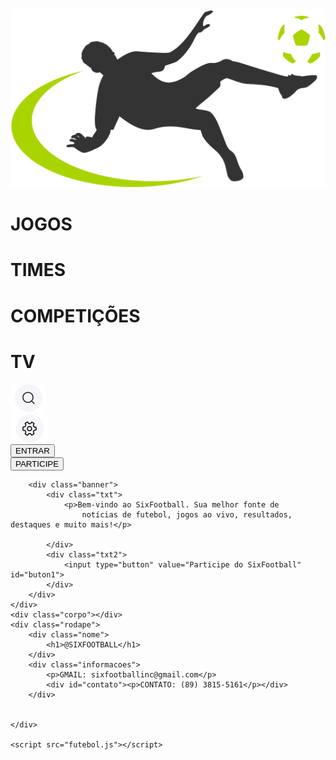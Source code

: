 
<html lang="pt-br">
<head>
    <meta charset="UTF-8">
    <meta name="viewport" content="width=device-width, initial-scale=1.0">
    <link rel="stylesheet" href="futebol.css">
    <title>FUTEBOL NOTICIAS</title>
</head>
<body>
    <div class="cabecalho">
        <div class="logo">
            <img src="imagens/toppng.com-soccer-logo-png-vector-silhuetas-de-jogadores-de-futebol-vetorizada-gratis-527x298.png" alt="">
        </div>
        <div class="botoes">
            <div class="bt1">
                <h1>JOGOS</h1>
            </div>
            <div class="bt2">
                <h1>TIMES</h1>
            </div>
            <div class="bt3">
                <h1>COMPETIÇÕES</h1>
            </div>
            <div class="bt4">
                <h1>TV</h1>
            </div>
        </div>
        <div class="opcoes">
            <img src="imagens/PESQUISA.png" alt="">
            <div class="engrenagem">
                <img src="imagens/ENGRENAGEM.png" alt="">
            </div>
        </div>
        <div class="entrar">
            <div class="et1">
                <input type="button" value="ENTRAR" id="buton_etn">
            </div>
            <div class="par">
                <input type="button" value="PARTICIPE" id="buton_par">
            </div>
        </div>
    </div>
    <div class="inicio">
        
        <div class="banner">
            <div class="txt">
                <p>Bem-vindo ao SixFootball. Sua melhor fonte de 
                    notícias de futebol, jogos ao vivo, resultados, destaques e muito mais!</p>
                    
            </div>
            <div class="txt2">
                <input type="button" value="Participe do SixFootball" id="buton1">
            </div>
        </div>
    </div>
    <div class="corpo"></div>
    <div class="rodape">
        <div class="nome">
            <h1>@SIXFOOTBALL</h1>
        </div>
        <div class="informacoes">
            <p>GMAIL: sixfootballinc@gmail.com</p>
            <div id="contato"><p>CONTATO: (89) 3815-5161</p></div>
        </div>

        
    </div>
        
    <script src="futebol.js"></script>
</body>
</html>
